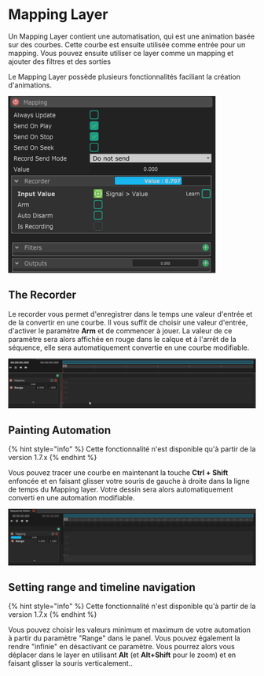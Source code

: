 # Mapping Layer

Un Mapping Layer contient une automatisation, qui est une animation basée sur des courbes. Cette courbe est ensuite utilisée comme entrée pour un mapping. Vous pouvez ensuite utiliser ce layer comme un mapping et ajouter des filtres et des sorties

Le Mapping Layer possède plusieurs fonctionnalités faciliant la création d'animations.

![](../.gitbook/assets/screenshot_1.png)

## The Recorder

Le recorder vous permet d'enregistrer dans le temps une valeur d'entrée et de la convertir en une courbe. Il vous suffit de choisir une valeur d'entrée, d'activer le paramètre **Arm** et de commencer à jouer. La valeur de ce paramètre sera alors affichée en rouge dans le calque et à l'arrêt de la séquence, elle sera automatiquement convertie en une courbe modifiable.

![Recording a perlin noise from the Generator module](../.gitbook/assets/recording.gif)

## Painting Automation 

{% hint style="info" %}
Cette fonctionnalité n'est disponible qu'à partir de la version 1.7.x
{% endhint %}

Vous pouvez tracer une courbe en maintenant la touche **Ctrl + Shift** enfoncée et en faisant glisser votre souris de gauche à droite dans la ligne de temps du Mapping layer. Votre dessin sera alors automatiquement converti en une automation modifiable.

![Drawing and modifying a mapping curve](../.gitbook/assets/automation-painting.gif)

## Setting range and timeline navigation 

{% hint style="info" %}
Cette fonctionnalité n'est disponible qu'à partir de la version 1.7.x
{% endhint %}

Vous pouvez choisir les valeurs minimum et maximum de votre automation à partir du paramètre "Range" dans le panel. Vous pouvez également la rendre "infinie" en désactivant ce paramètre. Vous pourrez alors vous déplacer dans le layer en utilisant **Alt** \(et **Alt+Shift** pour le zoom\) et en faisant glisser la souris verticalement..

